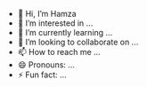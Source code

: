 - 👋 Hi, I’m Hamza
- 👀 I’m interested in ...
- 🌱 I’m currently learning ...
- 💞️ I’m looking to collaborate on ...
- 📫 How to reach me ...
- 😄 Pronouns: ...
- ⚡ Fun fact: ...

<!---
xohamxoza/xohamxoza is a ✨ special ✨ repository because its `README.md` (this file) appears on your GitHub profile.
You can click the Preview link to take a look at your changes.
--->
